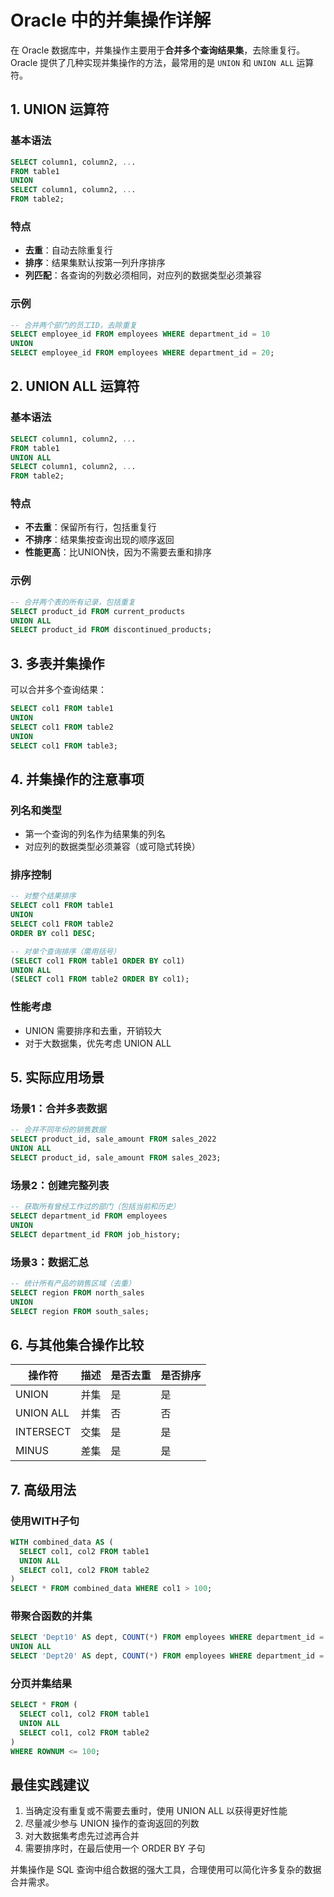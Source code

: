 # Oracle 中的并集操作详解

在 Oracle 数据库中，并集操作主要用于**合并多个查询结果集**，去除重复行。Oracle 提供了几种实现并集操作的方法，最常用的是 `UNION` 和 `UNION ALL` 运算符。

## 1. UNION 运算符

### 基本语法
```sql
SELECT column1, column2, ...
FROM table1
UNION
SELECT column1, column2, ...
FROM table2;
```

### 特点
- **去重**：自动去除重复行
- **排序**：结果集默认按第一列升序排序
- **列匹配**：各查询的列数必须相同，对应列的数据类型必须兼容

### 示例
```sql
-- 合并两个部门的员工ID，去除重复
SELECT employee_id FROM employees WHERE department_id = 10
UNION
SELECT employee_id FROM employees WHERE department_id = 20;
```

## 2. UNION ALL 运算符

### 基本语法
```sql
SELECT column1, column2, ...
FROM table1
UNION ALL
SELECT column1, column2, ...
FROM table2;
```

### 特点
- **不去重**：保留所有行，包括重复行
- **不排序**：结果集按查询出现的顺序返回
- **性能更高**：比UNION快，因为不需要去重和排序

### 示例
```sql
-- 合并两个表的所有记录，包括重复
SELECT product_id FROM current_products
UNION ALL
SELECT product_id FROM discontinued_products;
```

## 3. 多表并集操作

可以合并多个查询结果：
```sql
SELECT col1 FROM table1
UNION
SELECT col1 FROM table2
UNION
SELECT col1 FROM table3;
```

## 4. 并集操作的注意事项

### 列名和类型
- 第一个查询的列名作为结果集的列名
- 对应列的数据类型必须兼容（或可隐式转换）

### 排序控制
```sql
-- 对整个结果排序
SELECT col1 FROM table1
UNION
SELECT col1 FROM table2
ORDER BY col1 DESC;

-- 对单个查询排序（需用括号）
(SELECT col1 FROM table1 ORDER BY col1)
UNION ALL
(SELECT col1 FROM table2 ORDER BY col1);
```

### 性能考虑
- UNION 需要排序和去重，开销较大
- 对于大数据集，优先考虑 UNION ALL

## 5. 实际应用场景

### 场景1：合并多表数据
```sql
-- 合并不同年份的销售数据
SELECT product_id, sale_amount FROM sales_2022
UNION ALL
SELECT product_id, sale_amount FROM sales_2023;
```

### 场景2：创建完整列表
```sql
-- 获取所有曾经工作过的部门（包括当前和历史）
SELECT department_id FROM employees
UNION
SELECT department_id FROM job_history;
```

### 场景3：数据汇总
```sql
-- 统计所有产品的销售区域（去重）
SELECT region FROM north_sales
UNION
SELECT region FROM south_sales;
```

## 6. 与其他集合操作比较

| 操作符 | 描述 | 是否去重 | 是否排序 |
|--------|------|---------|---------|
| UNION | 并集 | 是 | 是 |
| UNION ALL | 并集 | 否 | 否 |
| INTERSECT | 交集 | 是 | 是 |
| MINUS | 差集 | 是 | 是 |

## 7. 高级用法

### 使用WITH子句
```sql
WITH combined_data AS (
  SELECT col1, col2 FROM table1
  UNION ALL
  SELECT col1, col2 FROM table2
)
SELECT * FROM combined_data WHERE col1 > 100;
```

### 带聚合函数的并集
```sql
SELECT 'Dept10' AS dept, COUNT(*) FROM employees WHERE department_id = 10
UNION ALL
SELECT 'Dept20' AS dept, COUNT(*) FROM employees WHERE department_id = 20;
```

### 分页并集结果
```sql
SELECT * FROM (
  SELECT col1, col2 FROM table1
  UNION ALL
  SELECT col1, col2 FROM table2
)
WHERE ROWNUM <= 100;
```

## 最佳实践建议

1. 当确定没有重复或不需要去重时，使用 UNION ALL 以获得更好性能
2. 尽量减少参与 UNION 操作的查询返回的列数
3. 对大数据集考虑先过滤再合并
4. 需要排序时，在最后使用一个 ORDER BY 子句

并集操作是 SQL 查询中组合数据的强大工具，合理使用可以简化许多复杂的数据合并需求。